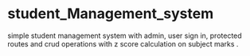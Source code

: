 # student_Management_system
 simple student management system with admin, user sign in, protected routes and crud operations with z score calculation on subject marks .
